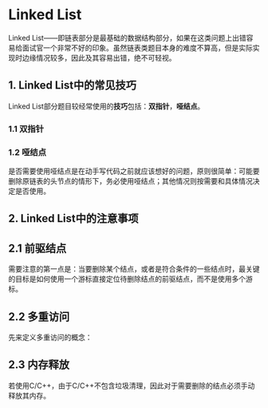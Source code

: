   # Linked List

  Linked List——即链表部分是最基础的数据结构部分，如果在这类问题上出错容易给面试官一个非常不好的印象。虽然链表类题目本身的难度不算高，但是实际实现时边缘情况较多，因此及其容易出错，绝不可轻视。

  ## 1. Linked List中的常见技巧
  
  Linked List部分题目较经常使用的**技巧**包括：**双指针**，**哑结点**。

  ### 1.1 双指针
  
  ### 1.2 哑结点
  是否需要使用哑结点是在动手写代码之前就应该想好的问题，原则很简单：可能要删除原链表的头节点的情形下，务必使用哑结点；其他情况则按需要和具体情况决定是否使用。
  
  ## 2. Linked List中的注意事项
  
  ## 2.1 前驱结点
  需要注意的第一点是：当要删除某个结点，或者是符合条件的一些结点时，最关键的目标是如何使用一个游标直接定位待删除结点的前驱结点，而不是使用多个游标。
  
  ## 2.2 多重访问
  先来定义多重访问的概念：
  
  ## 2.3 内存释放
  若使用C/C++，由于C/C++不包含垃圾清理，因此对于需要删除的结点必须手动释放其内存。


